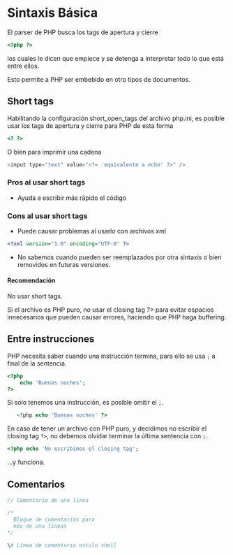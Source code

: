 # Sintaxis Básica

El parser de PHP busca los tags de apertura y cierre

```php
<?php ?>
```

los cuales le dicen que empiece y se detenga a interpretar todo lo que está entre ellos.

Esto permite a PHP ser embebido en otro tipos de documentos.

## Short tags

Habilitando la configuración short_open_tags del archivo php.ini, es posible usar los tags de apertura y cierre para PHP de esta forma

```php
<? ?>
```

O bien para imprimir una cadena 

```php
<input type="text" value="<?= 'equivalente a echo' ?>" />
```

### Pros al usar short tags

- Ayuda a escribir más rápido el código

### Cons al usar short tags

- Puede causar problemas al usarlo con archivos xml

```xml
<?xml version="1.0" encoding="UTF-8" ?>
```
- No sabemos cuando pueden ser reemplazados por otra sintaxis o bien removidos en futuras versiones.

#### Recomendación

No usar short tags.

Si el archivo es PHP puro, no usar el closing tag *?>* para evitar espacios innecesarios que pueden causar errores, haciendo que PHP
haga buffering.

## Entre instrucciones

PHP necesita saber cuando una instrucción termina, para ello se usa `;` a final de la sentencia.

```php
<?php
    echo 'Buenas noches';
?>
```

Si solo tenemos una instrucción, es posible omitir el `;`.

```php
   <?php echo 'Buenas noches' ?>
```

En caso de tener un archivo con PHP puro, y decidimos no escribir el closing tag `?>`, no debemos olvidar terminar la última sentencia con `;`.

```php
<?php echo 'No escribimos el closing tag';
```

...y funciona.

## Comentarios

```php
// Comentario de una línea

/*
  Bloque de comentarios para
  más de una líneas
*/
 
\# Línea de comentario estilo shell
```